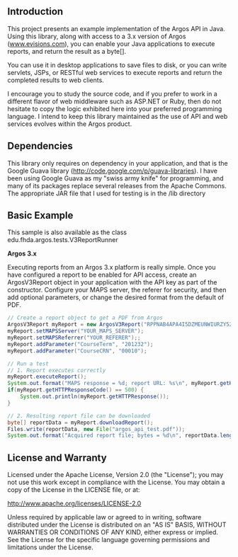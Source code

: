 ## Introduction

This project presents an example implementation of the Argos API in Java. Using this library, along with access to a 3.x version of Argos (www.evisions.com), you can enable your Java applications to execute reports, and return the result as a byte[].

You can use it in desktop applications to save files to disk, or you can write servlets, JSPs, or RESTful web services to execute reports and return the completed results to web clients.

I encourage you to study the source code, and if you prefer to work in a different flavor of web middleware such as ASP.NET or Ruby, then do not hesitate to copy the logic exhibited here into your preferred programming language. I intend to keep this library maintained as the use of API and web services evolves within the Argos product.

## Dependencies

This library only requires on dependency in your application, and that is the Google Guava library (http://code.google.com/p/guava-libraries). I have been using Google Guava as my "swiss army knife" for programming, and many of its packages replace several releases from the Apache Commons. The appropriate JAR file that I used for testing is in the /lib directory

## Basic Example

This sample is also available as the class edu.fhda.argos.tests.V3ReportRunner

**Argos 3.x**

Executing reports from an Argos 3.x platform is really simple. Once you have configured a report to be enabled for API access, create an ArgosV3Report object in your application with the API key as part of the constructor. Configure your MAPS server, the referer for security, and then add optional parameters, or change the desired format from the default of PDF.

```java
// Create a report object to get a PDF from Argos
ArgosV3Report myReport = new ArgosV3Report("RPPNAB4APA4I5DZMEUNWIURZY52YEF6CXU4DWHCAB25KV36U27MWFCEYXDXIZA7TWEBRC4VMNKWHM");
myReport.setMAPSServer("YOUR_MAPS_SERVER");
myReport.setMAPSReferrer("YOUR_REFERER");;
myReport.addParameter("CourseTerm", "201232");
myReport.addParameter("CourseCRN", "00010");

// Run a test
// 1. Report executes correctly
myReport.executeReport();
System.out.format("MAPS response = %d; report URL: %s\n", myReport.getHTTPResponseCode(), myReport.getMAPSReportURL());
if(myReport.getHTTPResponseCode() == 500) {
    System.out.println(myReport.getHTTPResponse());
}

// 2. Resulting report file can be downloaded
byte[] reportData = myReport.downloadReport();
Files.write(reportData, new File("argos_api_test.pdf"));
System.out.format("Acquired report file; bytes = %d\n", reportData.length);
```

## License and Warranty

Licensed under the Apache License, Version 2.0 (the "License"); you may not use this work except in compliance with the License. You may obtain a copy of the License in the LICENSE file, or at:

http://www.apache.org/licenses/LICENSE-2.0

Unless required by applicable law or agreed to in writing, software distributed under the License is distributed on an "AS IS" BASIS, WITHOUT WARRANTIES OR CONDITIONS OF ANY KIND, either express or implied. See the License for the specific language governing permissions and limitations under the License.